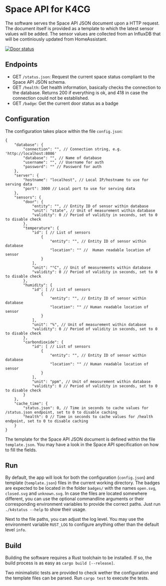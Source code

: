 # Space API for K4CG

The software serves the Space API JSON document upon a HTTP request.
The document itself is provided as a template to which the latest sensor values will be added.
The sensor values are collected from an InfluxDB that will be continiously updated from HomeAssistant.

[![Door status](https://spaceapi.k4cg.org/badge)](https://k4cg.org)


## Endpoints

- GET `/status.json`: Request the current space status compliant to the Space API JSON schema.
- GET `/health`: Get health information, basically checks the connection to the database. Returns 200 if everything is ok, and 418 in case the connection could not be established.
- GET `/badge`: Get the current door status as a badge


## Configuration

The configuration takes place within the file `config.json`:

```json5
{
    "database": {
        "connection": "", // Connection string, e.g. 'http://localhost:8086'
        "database": "", // Name of database
        "username": "", // Username for auth
        "password": "" // Password for auth
    },
    "server": {
        "hostname": "localhost", // Local IP/hostname to use for serving data
        "port": 3000 // Local port to use for serving data
    },
    "sensors": {
        "door": {
            "entity": "", // Entity ID of sensor within database
            "unit": "state", // Unit of measurement within database
            "validity": 0 // Period of validity in seconds, set to 0 to disable check
        },
        "temperature": {
            "id": [ // List of sensors
                {
                    "entity": "", // Entity ID of sensor within database
                    "location": "" //  Human readable location of sensor
                }
            ],
            "unit": "°C", // Unit of measurements within database
            "validity": 0 // Period of validity in seconds, set to 0 to disable check
        },
        "humidity": {
            "id": [ // List of sensors
                {
                    "entity": "", // Entity ID of sensor within database
                    "location": "" // Human readable location of sensor
                }
            ],
            "unit": "%", // Unit of measurement within database
            "validity": 0 // Period of validity in seconds, set to 0 to disable check
        },
        "carbondioxide": {
            "id": [ // List of sensors
                {
                    "entity": "", // Entity ID of sensor within database
                    "location": "" // Human readable location of sensor
                }
            ],
            "unit": "ppm", // Unit of measurement within database
            "validity": 0 // Period of validity in seconds, set to 0 to disable check
        }
    },
    "cache_time": {
        "status.json": 0, // Time in seconds to cache values for /status.json endpoint, set to 0 to disable caching
        "health": 0 // Time in seconds to cache values for /health endpoint, set to 0 to disable caching
    }
}
```

The template for the Space API JSON document is defined within the file `template.json`.
You may have a look in the Space API specification on how to fill the fields.


## Run

By default, the app will look for both the configuration (`config.json`) and template (`template.json`) files in the current working directory.
The badges are expected to be located in the folder `badges/` with the names `open.svg`, `closed.svg` and `unknown.svg`.
In case the files are located somewhere different, you can use the optional commandline arguments or their corresponding environment variables to provide the correct paths.
Just run `./k4status --help` to show their usage.

Next to the file paths, you can adjust the log level.
You may use the environment variable `RUST_LOG` to configure anything other than the default level `info`.


## Build

Building the software requires a Rust toolchain to be installed.
If so, the build process is as easy as `cargo build [--release]`.

Two minimalistic tests are provided to check wether the configuration and the template files can be parsed.
Run `cargo test` to execute the tests.
